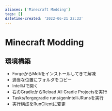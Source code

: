 ```yaml
---
aliases: ['Minecraft Modding']
tags: []
datetime-created: '2022-06-21 22:33'
---
```

# Minecraft Modding
## 環境構築
- ForgeからMdkをインストールしてきて解凍
- 適当な位置にフォルダをコピー
- IntelliJで開く
- 右のGradleからReload All Gradle Projectsを実行
- Tasks/forgegradle runs/genIntelliJRunsを実行
- 実行構成をRunClientに変更